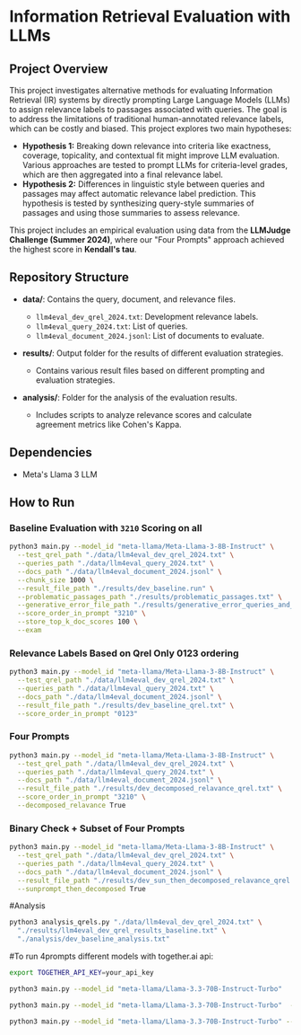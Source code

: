 # Information Retrieval Evaluation with LLMs

## Project Overview

This project investigates alternative methods for evaluating Information Retrieval (IR) systems by directly prompting Large Language Models (LLMs) to assign relevance labels to passages associated with queries. The goal is to address the limitations of traditional human-annotated relevance labels, which can be costly and biased. This project explores two main hypotheses:

- **Hypothesis 1:** Breaking down relevance into criteria like exactness, coverage, topicality, and contextual fit might improve LLM evaluation. Various approaches are tested to prompt LLMs for criteria-level grades, which are then aggregated into a final relevance label.
- **Hypothesis 2:** Differences in linguistic style between queries and passages may affect automatic relevance label prediction. This hypothesis is tested by synthesizing query-style summaries of passages and using those summaries to assess relevance.

This project includes an empirical evaluation using data from the **LLMJudge Challenge (Summer 2024)**, where our "Four Prompts" approach achieved the highest score in **Kendall's tau**.

## Repository Structure

- **data/**: Contains the query, document, and relevance files.
  - `llm4eval_dev_qrel_2024.txt`: Development relevance labels.
  - `llm4eval_query_2024.txt`: List of queries.
  - `llm4eval_document_2024.jsonl`: List of documents to evaluate.
  
- **results/**: Output folder for the results of different evaluation strategies.
  - Contains various result files based on different prompting and evaluation strategies.
  
- **analysis/**: Folder for the analysis of the evaluation results.
  - Includes scripts to analyze relevance scores and calculate agreement metrics like Cohen's Kappa.

## Dependencies

- Meta's Llama 3 LLM

## How to Run

### Baseline Evaluation with `3210` Scoring on all

```bash
python3 main.py --model_id "meta-llama/Meta-Llama-3-8B-Instruct" \
  --test_qrel_path "./data/llm4eval_dev_qrel_2024.txt" \
  --queries_path "./data/llm4eval_query_2024.txt" \
  --docs_path "./data/llm4eval_document_2024.jsonl" \
  --chunk_size 1000 \
  --result_file_path "./results/dev_baseline.run" \
  --problematic_passages_path "./results/problematic_passages.txt" \
  --generative_error_file_path "./results/generative_error_queries_and_responses_dev_baseline.txt" \
  --score_order_in_prompt "3210" \
  --store_top_k_doc_scores 100 \
  --exam
```

### Relevance Labels Based on Qrel Only 0123 ordering
```bash
python3 main.py --model_id "meta-llama/Meta-Llama-3-8B-Instruct" \
  --test_qrel_path "./data/llm4eval_dev_qrel_2024.txt" \
  --queries_path "./data/llm4eval_query_2024.txt" \
  --docs_path "./data/llm4eval_document_2024.jsonl" \
  --result_file_path "./results/dev_baseline_qrel.txt" \
  --score_order_in_prompt "0123" 
```
### Four Prompts
```bash
python3 main.py --model_id "meta-llama/Meta-Llama-3-8B-Instruct" \
  --test_qrel_path "./data/llm4eval_dev_qrel_2024.txt" \
  --queries_path "./data/llm4eval_query_2024.txt" \
  --docs_path "./data/llm4eval_document_2024.jsonl" \
  --result_file_path "./results/dev_decomposed_relavance_qrel.txt" \
  --score_order_in_prompt "3210" \
  --decomposed_relavance True
```
### Binary Check + Subset of Four Prompts
```bash
python3 main.py --model_id "meta-llama/Meta-Llama-3-8B-Instruct" \
  --test_qrel_path "./data/llm4eval_dev_qrel_2024.txt" \
  --queries_path "./data/llm4eval_query_2024.txt" \
  --docs_path "./data/llm4eval_document_2024.jsonl" \
  --result_file_path "./results/dev_sun_then_decomposed_relavance_qrel.txt" \
  --sunprompt_then_decomposed True
```
#Analysis
```bash
python3 analysis_qrels.py "./data/llm4eval_dev_qrel_2024.txt" \
  "./results/llm4eval_dev_qrel_results_baseline.txt" \
  "./analysis/dev_baseline_analysis.txt"
```
#To run 4prompts different models with together.ai api:
```bash
export TOGETHER_API_KEY=your_api_key

python3 main.py --model_id "meta-llama/Llama-3.3-70B-Instruct-Turbo"   --test_qrel_path "./data/llm4eval_test_qrel_2024.txt"   --queries_path "./data/llm4eval_query_2024.txt"   --docs_path "./data/llm4eval_document_2024.jsonl"   --result_file_path "./results/test_decomposed_relavance_qrel_llama70b.txt"   --score_order_in_prompt "3210"   --decomposed_relavance True -together

python3 main.py --model_id "meta-llama/Llama-3.3-70B-Instruct-Turbo"  --test_qrel_path "./data/dl2020/2020qrels-pass.txt"   --queries_path "./data/dl2020/msmarco-test2020-queries.tsv"   --docs_path "./data/dl2020/dl2020_document.jsonl"   --result_file_path "./results/dl2020_test_4prompts_llama70b.txt"   --score_order_in_prompt "3210"   --decomposed_relavance True -together

python3 main.py --model_id "meta-llama/Llama-3.3-70B-Instruct-Turbo" --test_qrel_path "./data/dl2019/2019qrels-pass.txt"   --queries_path "./data/dl2019/msmarco-test2019-queries.tsv"   --docs_path "./data/dl2019/dl2019_document.jsonl"   --result_file_path "./results/dl2019_test_4prompts_llama70b.txt" --score_order_in_prompt "3210"   --decomposed_relavance True -together
```